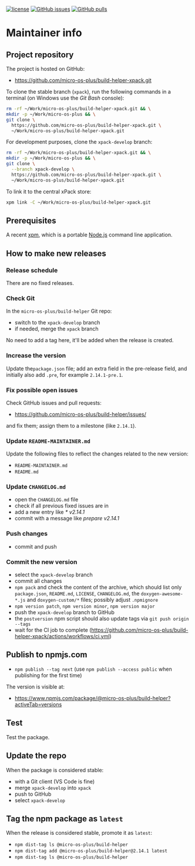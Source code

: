 [![license](https://img.shields.io/github/license/micro-os-plus/build-helper-xpack)](https://github.com/micro-os-plus/build-helper-xpack/blob/xpack/LICENSE)
[![GitHub issues](https://img.shields.io/github/issues/micro-os-plus/build-helper-xpack.svg)](https://github.com/micro-os-plus/build-helper-xpack/issues/)
[![GitHub pulls](https://img.shields.io/github/issues-pr/micro-os-plus/build-helper-xpack.svg)](https://github.com/micro-os-plus/build-helper-xpack/pulls)

# Maintainer info

## Project repository

The project is hosted on GitHub:

- <https://github.com/micro-os-plus/build-helper-xpack.git>

To clone the stable branch (`xpack`), run the following commands in a
terminal (on Windows use the _Git Bash_ console):

```sh
rm -rf ~/Work/micro-os-plus/build-helper-xpack.git && \
mkdir -p ~/Work/micro-os-plus && \
git clone \
  https://github.com/micro-os-plus/build-helper-xpack.git \
  ~/Work/micro-os-plus/build-helper-xpack.git
```

For development purposes, clone the `xpack-develop` branch:

```sh
rm -rf ~/Work/micro-os-plus/build-helper-xpack.git && \
mkdir -p ~/Work/micro-os-plus && \
git clone \
  --branch xpack-develop \
  https://github.com/micro-os-plus/build-helper-xpack.git \
  ~/Work/micro-os-plus/build-helper-xpack.git
```

To link it to the central xPack store:

```sh
xpm link -C ~/Work/micro-os-plus/build-helper-xpack.git
```

## Prerequisites

A recent [xpm](https://xpack.github.io/xpm/), which is a portable
[Node.js](https://nodejs.org/) command line application.

## How to make new releases

### Release schedule

There are no fixed releases.

### Check Git

In the `micro-os-plus/build-helper` Git repo:

- switch to the `xpack-develop` branch
- if needed, merge the `xpack` branch

No need to add a tag here, it'll be added when the release is created.

### Increase the version

Update the`package.json` file; add an extra field in the
pre-release field, and initially also add `.pre`,
for example `2.14.1-pre.1`.

### Fix possible open issues

Check GitHub issues and pull requests:

- <https://github.com/micro-os-plus/build-helper/issues/>

and fix them; assign them to a milestone (like `2.14.1`).

### Update `README-MAINTAINER.md`

Update the following files to reflect the changes
related to the new version:

- `README-MAINTAINER.md`
- `README.md`

### Update `CHANGELOG.md`

- open the `CHANGELOG.md` file
- check if all previous fixed issues are in
- add a new entry like _* v2.14.1_
- commit with a message like _prepare v2.14.1_

### Push changes

- commit and push

### Commit the new version

- select the `xpack-develop` branch
- commit all changes
- `npm pack` and check the content of the archive, which should list
  only `package.json`, `README.md`, `LICENSE`, `CHANGELOG.md`,
  the `doxygen-awesome-*.js` and `doxygen-custom/*` files;
  possibly adjust `.npmignore`
- `npm version patch`, `npm version minor`, `npm version major`
- push the `xpack-develop` branch to GitHub
- the `postversion` npm script should also update tags via `git push origin --tags`
- wait for the CI job to complete
  (<https://github.com/micro-os-plus/build-helper-xpack/actions/workflows/ci.yml>)

## Publish to npmjs.com

- `npm publish --tag next` (use `npm publish --access public` when
  publishing for the first time)

The version is visible at:

- <https://www.npmjs.com/package/@micro-os-plus/build-helper?activeTab=versions>

## Test

Test the package.

## Update the repo

When the package is considered stable:

- with a Git client (VS Code is fine)
- merge `xpack-develop` into `xpack`
- push to GitHub
- select `xpack-develop`

## Tag the npm package as `latest`

When the release is considered stable, promote it as `latest`:

- `npm dist-tag ls @micro-os-plus/build-helper`
- `npm dist-tag add @micro-os-plus/build-helper@2.14.1 latest`
- `npm dist-tag ls @micro-os-plus/build-helper`
